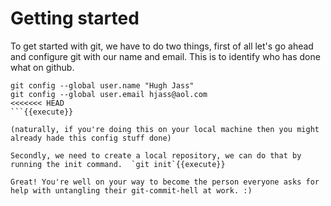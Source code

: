 # Getting started

To get started with git, we have to do two things, first of all let's go ahead and configure git with our name and email. This is to identify who has done what on github.

```
git config --global user.name "Hugh Jass"
git config --global user.email hjass@aol.com
<<<<<<< HEAD
```{{execute}}

(naturally, if you're doing this on your local machine then you might already hade this config stuff done)

Secondly, we need to create a local repository, we can do that by running the init command.  `git init`{{execute}}

Great! You're well on your way to become the person everyone asks for help with untangling their git-commit-hell at work. :)